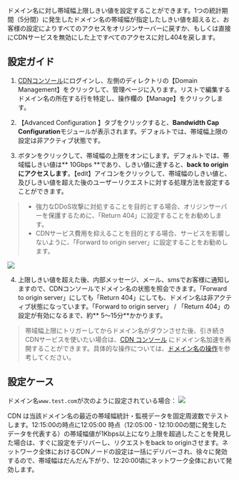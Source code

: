 ドメイン名に対し帯域幅上限しきい値を設定することができます。1つの統計期間（5分間）に発生したドメイン名の帯域幅が指定したしきい値を超えると、お客様の設定によりすべてのアクセスをオリジンサーバーに戻すか、もしくは直接にCDNサービスを無効にした上ですべてのアクセスに対し404を戻します。

## 設定ガイド
1. [CDNコンソール](https://console.cloud.tencent.com/cdn)にログインし、左側のディレクトリの【Domain Management】をクリックして、管理ページに入ります。リストで編集するドメイン名の所在する行を特定し、操作欄の【Manage】をクリックします。

2. 【Advanced Configuration 】タブをクリックすると、**Bandwidth Cap Configuration**モジュールが表示されます。デフォルトでは、帯域幅上限の設定は非アクティブ状態です。

3. ボタンをクリックして、帯域幅の上限をオンにします。デフォルトでは、帯域幅しきい値は** 10Gbps **であり、しきい値に達すると、**back to originにアクセスします**。【edit】アイコンをクリックして、帯域幅のしきい値と、及びしきい値を超えた後のユーザーリクエストに対する処理方法を設定することができます。

>- 強力なDDoS攻撃に対処することを目的とする場合、オリジンサーバーを保護するために、「Return 404」に設定することをお勧めします。
>- CDNサービス費用を抑えることを目的とする場合、サービスを影響しないように、「Forward to origin server」に設定することをお勧めします。

![](https://main.qcloudimg.com/raw/d0d18e7f971358cee9fc8e30f279d972.jpg)

4. 上限しきい値を超えた後、内部メッセージ、メール、smsでお客様に通知しますので、CDNコンソールでドメイン名の状態を照会できます。「Forward to origin server」にしても「Return 404」にしても、ドメイン名は非アクティブ状態になっています。「Forward to origin server」 / 「Return 404」の設定が有効になるまで、約** 5〜15分**かかります。
> 
> 帯域幅上限にトリガーしてからドメイン名がダウンさせた後、引き続きCDNサービスを使いたい場合は、[CDN コンソール](https://console.cloud.tencent.com/cdn) にドメイン名加速を再開することができます。具体的な操作については、[ドメイン名の操作](https://intl.cloud.tencent.com/doc/product/228/5736)を参考してください。

## 設定ケース
ドメイン名`www.test.com`が次のように設定されている場合：
![](https://main.qcloudimg.com/raw/0bcccaa37b05aa14a3eb47f290fe84fa.png)

CDN は当該ドメイン名の最近の帯域幅統計・監視データを固定周波数でテストします。12:15:00の時点に12:05:00 時点（12:05:00 - 12:10:00の間に発生したデータを代表する）の帯域幅値が1Kbps以上になり上限を超過したことを発見した場合は、すぐに設定をデリバーし、リクエストをback to originさせます。ネットワーク全体におけるCDNノードの設定は一括にデリバーされ、徐々に発効するので、帯域幅はだんだん下がり、12:20:00頃にネットワーク全体において発効します。
